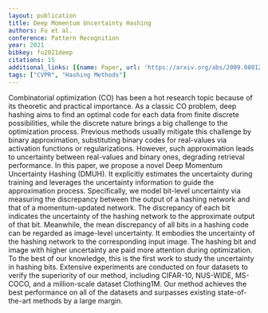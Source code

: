 ```yaml
---
layout: publication
title: Deep Momentum Uncertainty Hashing
authors: Fu et al.
conference: Pattern Recognition
year: 2021
bibkey: fu2021deep
citations: 15
additional_links: [{name: Paper, url: 'https://arxiv.org/abs/2009.08012'}]
tags: ["CVPR", "Hashing Methods"]
---
```

Combinatorial optimization (CO) has been a hot research topic because of its
theoretic and practical importance. As a classic CO problem, deep hashing aims
to find an optimal code for each data from finite discrete possibilities, while
the discrete nature brings a big challenge to the optimization process.
Previous methods usually mitigate this challenge by binary approximation,
substituting binary codes for real-values via activation functions or
regularizations. However, such approximation leads to uncertainty between
real-values and binary ones, degrading retrieval performance. In this paper, we
propose a novel Deep Momentum Uncertainty Hashing (DMUH). It explicitly
estimates the uncertainty during training and leverages the uncertainty
information to guide the approximation process. Specifically, we model
bit-level uncertainty via measuring the discrepancy between the output of a
hashing network and that of a momentum-updated network. The discrepancy of each
bit indicates the uncertainty of the hashing network to the approximate output
of that bit. Meanwhile, the mean discrepancy of all bits in a hashing code can
be regarded as image-level uncertainty. It embodies the uncertainty of the
hashing network to the corresponding input image. The hashing bit and image
with higher uncertainty are paid more attention during optimization. To the
best of our knowledge, this is the first work to study the uncertainty in
hashing bits. Extensive experiments are conducted on four datasets to verify
the superiority of our method, including CIFAR-10, NUS-WIDE, MS-COCO, and a
million-scale dataset Clothing1M. Our method achieves the best performance on
all of the datasets and surpasses existing state-of-the-art methods by a large
margin.